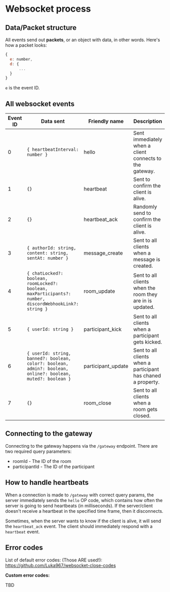 
# Websocket process

## Data/Packet structure

All events send out **packets**, or an object with data, in other words. Here's how a packet looks:

```js
{
  e: number,
  d: {
      ...
  }
}
```

`e` is the event ID.

## All websocket events

| Event ID | Data sent                                                                                               | Friendly name      | Description                                                   | Sent by       |
|----------|---------------------------------------------------------------------------------------------------------|--------------------|---------------------------------------------------------------|---------------|
| 0        | `{ heartbeatInterval: number }`                                                                         | hello | Sent immediately when a client connects to the gateway.       | server        |
| 1        | `{}`                                                                                                    | heartbeat          | Sent to confirm the client is alive.                          | client/server |
| 2        | `{}`                                                                                                    | heartbeat_ack      | Randomly send to confirm the client is alive.                 | client/server |
| 3        | `{ authorId: string, content: string, sentAt: number }`                                                 | message_create     | Sent to all clients when a message is created.                | server        |
| 4        | `{ chatLocked?: boolean, roomLocked?: boolean, maxParticipants?: number, discordWebhookLink?: string }` | room_update        | Sent to all clients when the room they are in is updated.     | server        |
| 5        | `{ userId: string }`                                                                                    | participant_kick   | Sent to all clients when a participant gets kicked.           | server        |
| 6        | `{ userId: string, banned?: boolean, color?: boolean, admin?: boolean, online?: boolean, muted?: boolean }`                                | participant_update | Sent to all clients when a participant has chaned a property. | server        |
| 7        | `{}`                                                                                                    | room_close         | Sent to all clients when a room gets closed.                  | server        |


## Connecting to the gateway

Connecting to the gateway happens via the `/gateway` endpoint. There are two required query parameters:

- roomId - The ID of the room
- participantId - The ID of the participant

## How to handle heartbeats

When a connection is made to `/gateway` with correct query params, the server immediately sends the `hello` OP code, which contains how often the server is going to send heartbeats (in milliseconds). If the server/client doesn't receive a heartbeat in the specified time frame, then it disconnects. 

Sometimes, when the server wants to know if the client is alive, it will send the `heartbeat_ack` event. The client should immediately respond with a `heartbeat` event.

## Error codes

List of default error codes: (Those ARE used!): https://github.com/Luka967/websocket-close-codes

**Custom error codes:** 

TBD